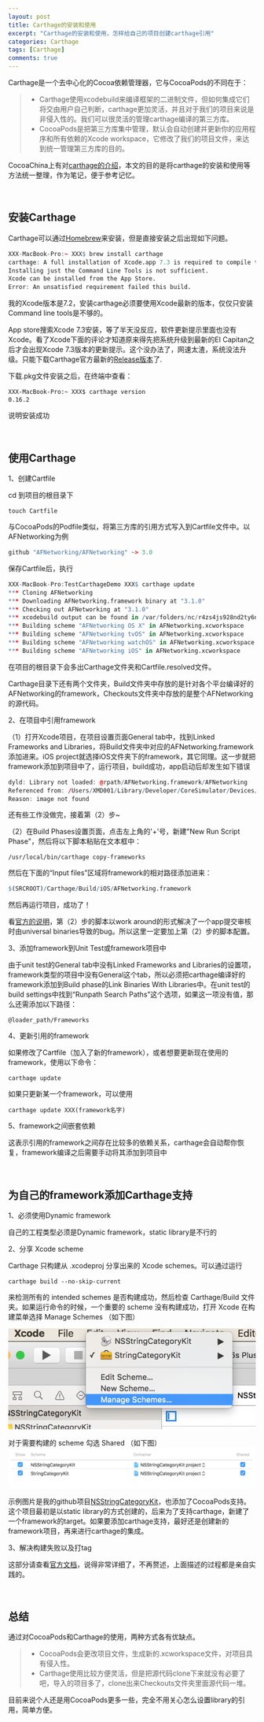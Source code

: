 ```yaml
---
layout: post
title: Carthage的安装和使用
excerpt: "Carthage的安装和使用，怎样给自己的项目创建carthage引用"
categories: Carthage
tags: [Carthage]
comments: true
---
```


Carthage是一个去中心化的Cocoa依赖管理器，它与CocoaPods的不同在于：

> * Carthage使用xcodebuild来编译框架的二进制文件，但如何集成它们将交由用户自己判断，carthage更加灵活，并且对于我们的项目来说是非侵入性的。我们可以很灵活的管理carthage编译的第三方库。
> * CocoaPods是把第三方库集中管理，默认会自动创建并更新你的应用程序和所有依赖的Xcode workspace，它修改了我们的项目文件，来达到统一管理第三方库的目的。

CocoaChina上有对[carthage的介绍](http://www.cocoachina.com/ios/20141204/10528.html)，本文的目的是将carthage的安装和使用等方法统一整理，作为笔记，便于参考记忆。

<br/>

## 安装Carthage

Carthage可以通过[Homebrew](http://brew.sh/)来安装，但是直接安装之后出现如下问题。

```r
XXX-MacBook-Pro:~ XXX$ brew install carthage
carthage: A full installation of Xcode.app 7.3 is required to compile this software.
Installing just the Command Line Tools is not sufficient.
Xcode can be installed from the App Store.
Error: An unsatisfied requirement failed this build.
```
我的Xcode版本是7.2，安装carthage必须要使用Xcode最新的版本，仅仅只安装Command line tools是不够的。

App store搜索Xcode 7.3安装，等了半天没反应，软件更新提示里面也没有Xcode。看了Xcode下面的评论才知道原来得先把系统升级到最新的EI Capitan之后才会出现Xcode 7.3版本的更新提示。这个没办法了，网速太渣，系统没法升级。只能下载Carthage官方最新的[Release版本](https://github.com/Carthage/Carthage/releases)了.

下载.pkg文件安装之后，在终端中查看：

```
XXX-MacBook-Pro:~ XXX$ carthage version
0.16.2
```
说明安装成功

<br/>

## 使用Carthage

1、创建Cartfile

cd 到项目的根目录下

```
touch Cartfile
```
与CocoaPods的Podfile类似，将第三方库的引用方式写入到Cartfile文件中。以AFNetworking为例

```r
github "AFNetworking/AFNetworking" ~> 3.0
```
保存Cartfile后，执行

```r
XXX-MacBook-Pro:TestCarthageDemo XXX$ carthage update
*** Cloning AFNetworking
*** Downloading AFNetworking.framework binary at "3.1.0"
*** Checking out AFNetworking at "3.1.0"
*** xcodebuild output can be found in /var/folders/nc/r4zs4js928nd2ty6ng64c7sr0000gp/T/carthage-xcodebuild.nVuUQ1.log
*** Building scheme "AFNetworking OS X" in AFNetworking.xcworkspace
*** Building scheme "AFNetworking tvOS" in AFNetworking.xcworkspace
*** Building scheme "AFNetworking watchOS" in AFNetworking.xcworkspace
*** Building scheme "AFNetworking iOS" in AFNetworking.xcworkspace
```
在项目的根目录下会多出Carthage文件夹和Cartfile.resolved文件。

Carthage目录下还有两个文件夹，Build文件夹中存放的是针对各个平台编译好的AFNetworking的framework，Checkouts文件夹中存放的是整个AFNetworking的源代码。

2、在项目中引用framework

（1）打开Xcode项目，在项目设置页面General tab中，找到Linked Frameworks and Libraries，将Build文件夹中对应的AFNetworking.framework添加进来。iOS project就选择iOS文件夹下的framework，其它同理。这一步就把framework添加到项目中了，运行项目，build成功，app启动后却发生如下错误

```r
dyld: Library not loaded: @rpath/AFNetworking.framework/AFNetworking
Referenced from: /Users/XMD001/Library/Developer/CoreSimulator/Devices/1C63D6A2-7EBA-420B-99C4-38C7C1A25911/data/Containers/Bundle/Application/7F3B81EA-9ADF-46DF-9F32-E80F6BED1628/TestCarthageDemo.app/TestCarthageDemo
Reason: image not found
```
还有些工作没做完，接着第（2）步~

（2）在Build Phases设置页面，点击左上角的'+'号，新建"New Run Script Phase"，然后将以下脚本粘贴在文本框中：

```
/usr/local/bin/carthage copy-frameworks
```
然后在下面的“Input files”区域将framework的相对路径添加进来：

```r
$(SRCROOT)/Carthage/Build/iOS/AFNetworking.framework
```
然后再运行项目，成功了！

看[官方的说明](https://github.com/Carthage/Carthage#getting-started)，第（2）步的脚本以work around的形式解决了一个app提交审核时由universal binaries导致的bug。所以这里一定要加上第（2）步的脚本配置。

3、添加framework到Unit Test或framework项目中

由于unit test的General tab中没有Linked Frameworks and Libraries的设置项，framework类型的项目中没有General这个tab，所以必须把carthage编译好的framework添加到Build phase的Link Binaries With Libraries中。在unit test的build settings中找到“Runpath Search Paths”这个选项，如果这一项没有值，那么还需添加以下路径：

```
@loader_path/Frameworks
```

4、更新引用的framework

如果修改了Cartfile（加入了新的framework），或者想要更新现在使用的framework，使用以下命令：

```
carthage update
```
如果只更新某一个framework，可以使用

```
carthage update XXX(framework名字)
```

5、framework之间嵌套依赖

这表示引用的framework之间存在比较多的依赖关系，carthage会自动帮你恢复，framework编译之后需要手动将其添加到项目中

<br/>

## 为自己的framework添加Carthage支持

1、必须使用Dynamic framework

自己的工程类型必须是Dynamic framework，static library是不行的

2、分享 Xcode scheme

Carthage 只构建从 .xcodeproj 分享出来的 Xcode schemes。可以通过运行 

```
carthage build --no-skip-current
``` 
来检测所有的 intended schemes 是否构建成功，然后检查 Carthage/Build 文件夹。如果运行命令的时候，一个重要的 scheme 没有构建成功，打开 Xcode 在构建菜单选择 Manage Schemes （如下图）

![image](/assets/img/carthage/carthage_1.png)

对于需要构建的 scheme 勾选 Shared （如下图）
![image](/assets/img/carthage/carthage_2.png)

示例图片是我的github项目[NSStringCategoryKit](https://github.com/mrarronz/NSStringCategoryKit)，也添加了CocoaPods支持。这个项目最初是以static library的方式创建的，后来为了支持carthage，新建了一个framework的target。如果要添加carthage支持，最好还是创建新的framework项目，再来进行carthage的集成。

3、解决构建失败以及打tag

这部分请查看[官方文档](https://github.com/Carthage/Carthage#resolve-build-failures)，说得非常详细了，不再赘述，上面描述的过程都是亲自实践的。

<br/>

## 总结
通过对CocoaPods和Carthage的使用，两种方式各有优缺点。

> * CocoaPods会更改项目文件，生成新的.xcworkspace文件，对项目具有侵入性。
> * Carthage使用比较方便灵活，但是把源代码clone下来就没有必要了吧，导入的项目多了，clone出来Checkouts文件夹里面源代码一堆。

目前来说个人还是用CocoaPods更多一些，完全不用关心怎么设置library的引用，简单方便。
